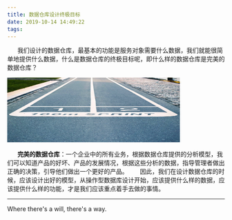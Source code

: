 ```yaml
---
title: 数据仓库设计终极目标
date: 2019-10-14 14:49:22
tags:
---
```


&nbsp;&nbsp;&nbsp;&nbsp;&nbsp;&nbsp;我们设计的数据仓库，最基本的功能是服务对象需要什么数据，我们就能很简单地提供什么数据，什么是数据仓库的终极目标呢，即什么样的数据仓库是完美的数据仓库？

<img src="数据仓库设计终极目标/final_goal.jpeg" width="400" height="150"/>

<!-- more -->

&nbsp;&nbsp;&nbsp;&nbsp;&nbsp;&nbsp;<b>完美的数据仓库</b>：一个企业中的所有业务，根据数据仓库提供的分析模型，我们可以知道产品的好坏、产品的发展情况，根据这些分析的数据，指导管理者做出正确的决策，引导他们做出一个更好的产品。
&nbsp;&nbsp;&nbsp;&nbsp;&nbsp;&nbsp;因此，我们在设计数据仓库的时候，应该设计出好的模型，从操作型数据库设计开始，应该提供什么样的数据，应该提供什么样的功能，才是我们应该重点着手去做的事情。


- - -
Where there's a will, there's a way.
